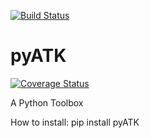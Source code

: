 [![Build Status](https://travis-ci.org/aturki/pyATK.svg?branch=master)](https://travis-ci.org/aturki/pyATK)
# pyATK

[![Coverage Status](https://coveralls.io/repos/github/aturki/pyATK/badge.svg?branch=master)](https://coveralls.io/github/aturki/pyATK?branch=master)

A Python Toolbox


How to install:
pip install pyATK
